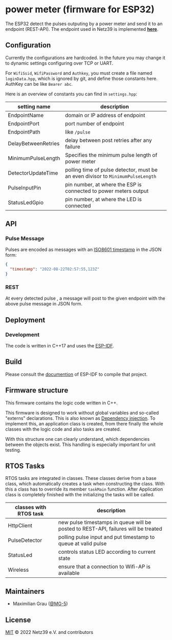 # power meter (firmware for ESP32)

The ESP32 detect the pulses outputing by a power meter and send it to an endpoint (REST-API). The endpoint used in Netz39 is implemented **[here](https://github.com/netz39/power-meter-pulse-gateway)**.

## Configuration

Currently the configurations are hardcoded. In the future you may change it to dynamic settings configuring over TCP or UART.

For `WifiSsid`, `WifiPassword` and `Authkey`, you must create a file named `loginData.hpp`, which is ignored by git, and define those constants here.
AuthKey can be  like `Bearer abc`.

Here is an overview of constants you can find in `settings.hpp`:

| setting name       | description |
|--------------------|-------------|
| EndpointName | domain or IP address of endpoint |
| EndpointPort | port number of endpoint |
| EndpointPath | like `/pulse` |
| DelayBetweenRetries | delay between post retries after any failure |
| MinimumPulseLength | Specifies the minimum pulse length of power meter |
| DetectorUpdateTime | polling time of pulse detector, must be an even divisor to `MinimumPulseLength` |
| PulseInputPin      | pin number, at where the ESP is connected to power meters output |
| StatusLedGpio      | pin number, at where the LED is connected |

## API

### Pulse Message

Pulses are encoded as messages with an [ISO8601 timestamp](https://en.wikipedia.org/wiki/ISO_8601) in the JSON form:
```json
{
  "timestamp": "2022-08-22T02:57:55,123Z"
}
```

### REST

At every detected pulse , a message will post to the given endpoint with the above pulse message in JSON form.

## Deployment

### Development

The code is written in C++17 and uses the [ESP-IDF](https://github.com/espressif/esp-idf).


## Build

Please consult the [documention](https://docs.espressif.com/projects/esp-idf/en/latest/esp32/get-started/linux-macos-setup.html#build-the-project) of ESP-IDF to compile that project. 

## Firmware structure
This firmware contains the logic code written in C++.

This firmware is designed to work without global variables and so-called "externs" declarations. This is also known as [Dependency injection](https://en.wikipedia.org/wiki/Dependency_injection).
To implement this, an application class is created, from there finally the whole classes with the logic code and also tasks are created.

With this structure one can clearly understand, which dependencies between the objects exist. This handling is especially important for unit testing.

## RTOS Tasks
RTOS tasks are integrated in classes. These classes derive from a base class, which automatically creates a task when constructing the class. With this a class has to override its member `taskMain` function. After Application class is completely finished with the initializing the tasks will be called.

| classes with RTOS task     | description |
|-------------------|-------------|
| HttpClient      | new pulse timestamps in queue will be posted to REST-API, failures will be treated|
| PulseDetector   | polling pulse input and put timestamp to queue at valid pulse |
| StatusLed       | controls status LED according to current state  |
| Wireless        | ensure that a connection to Wifi-AP is available |

## Maintainers

* Maximilian Grau ([@MG-5](https://github.com/mg-5))

## License

[MIT](LICENSE) © 2022 Netz39 e.V. and contributors
